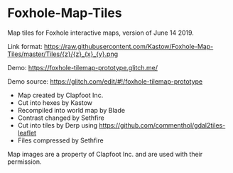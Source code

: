 # Foxhole-Map-Tiles
Map tiles for Foxhole interactive maps, version of June 14 2019.

Link format: 
https://raw.githubusercontent.com/Kastow/Foxhole-Map-Tiles/master/Tiles/{z}/{z}_{x}_{y}.png

Demo: https://foxhole-tilemap-prototype.glitch.me/

Demo source: https://glitch.com/edit/#!/foxhole-tilemap-prototype

 - Map created by Clapfoot Inc.
 - Cut into hexes by Kastow
 - Recompiled into world map by Blade
 - Contrast changed by Sethfire
 - Cut into tiles by Derp using https://github.com/commenthol/gdal2tiles-leaflet
 - Files compressed by Sethfire

Map images are a property of Clapfoot Inc. and are used with their permission.
